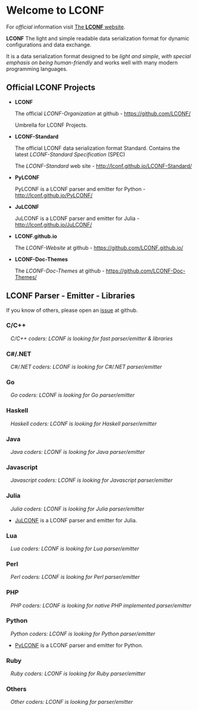 # Welcome to LCONF

For *official* information visit [The **LCONF** website](http://lconf.github.io/).

**LCONF** The light and simple readable data serialization format for dynamic configurations and data exchange. 

It is a data serialization format designed to be *light and simple*, *with special emphasis on being human-friendly* and works well with many modern programming languages.


## Official LCONF Projects

* **LCONF**
  
    The official *LCONF-Organization* at github - <https://github.com/LCONF/>
    
    Umbrella for LCONF Projects.
  
   
* **LCONF-Standard**
   
    The official LCONF data serialization format Standard.
    Contains the latest *LCONF-Standard Specification* (SPEC)
    
    The *LCONF-Standard* web site - <http://lconf.github.io/LCONF-Standard/> 
    
    
* **PyLCONF**
    
    PyLCONF is a LCONF parser and emitter for Python - <http://lconf.github.io/PyLCONF/> 


* **JuLCONF**

    JuLCONF is a LCONF parser and emitter for Julia - <http://lconf.github.io/JuLCONF/> 


* **LCONF.github.io**
   
    The *LCONF-Website* at github - <https://github.com/LCONF.github.io/>
   
   
* **LCONF-Doc-Themes**
   
    The *LCONF-Doc-Themes* at github - <https://github.com/LCONF-Doc-Themes/>
   

## LCONF Parser - Emitter - Libraries

If you know of others, please open an [issue](https://github.com/LCONF/LCONF.github.io/issues) at github.


### C/C++
    
&nbsp;&nbsp; *C/C++ coders: LCONF is looking for fast parser/emitter & libraries*


### C#/.NET

&nbsp;&nbsp; *C#/.NET coders: LCONF is looking for *C#/.NET* parser/emitter* 


### Go

&nbsp;&nbsp; *Go coders: LCONF is looking for *Go* parser/emitter* 


### Haskell

&nbsp;&nbsp; *Haskell coders: LCONF is looking for *Haskell* parser/emitter* 


### Java

&nbsp;&nbsp; *Java coders: LCONF is looking for *Java* parser/emitter* 


### Javascript

&nbsp;&nbsp; *Javascript coders: LCONF is looking for *Javascript* parser/emitter* 


### Julia

&nbsp;&nbsp; *Julia coders: LCONF is looking for *Julia* parser/emitter* 

* [JuLCONF](http://lconf.github.io/JuLCONF/) is a LCONF parser and emitter for Julia.


### Lua

&nbsp;&nbsp; *Lua coders: LCONF is looking for *Lua* parser/emitter* 


### Perl

&nbsp;&nbsp; *Perl coders: LCONF is looking for *Perl* parser/emitter* 


### PHP

&nbsp;&nbsp; *PHP coders: LCONF is looking for native *PHP* implemented parser/emitter* 


### Python

&nbsp;&nbsp; *Python coders: LCONF is looking for *Python* parser/emitter* 

* [PyLCONF](http://lconf.github.io/PyLCONF/) is a LCONF parser and emitter for Python.


### Ruby

&nbsp;&nbsp; *Ruby coders: LCONF is looking for *Ruby* parser/emitter* 


### Others

&nbsp;&nbsp; *Other coders: LCONF is looking for parser/emitter* 
